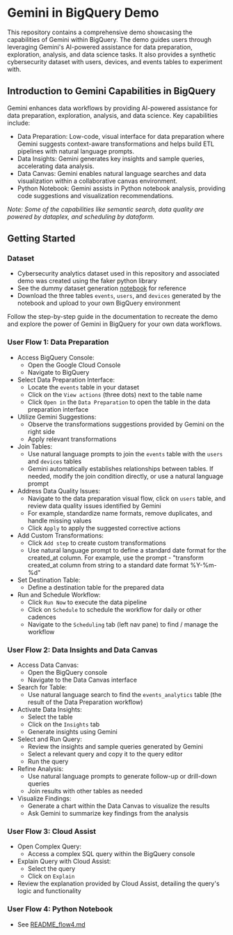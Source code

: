 # Gemini in BigQuery Demo

This repository contains a comprehensive demo showcasing the capabilities of Gemini within BigQuery. The demo guides users through leveraging Gemini's AI-powered assistance for data preparation, exploration, analysis, and data science tasks.  It also provides a synthetic cybersecurity dataset with users, devices, and events tables to experiment with.

## Introduction to Gemini Capabilities in BigQuery

Gemini enhances data workflows by providing AI-powered assistance for data preparation, exploration, analysis, and data science. Key capabilities include:

* Data Preparation: Low-code, visual interface for data preparation where Gemini suggests context-aware transformations and helps build ETL pipelines with natural language prompts.
* Data Insights: Gemini generates key insights and sample queries, accelerating data analysis.
* Data Canvas: Gemini enables natural language searches and data visualization within a collaborative canvas environment.
* Python Notebook: Gemini assists in Python notebook analysis, providing code suggestions and visualization recommendations.

_Note: Some of the capabilities like semantic search, data quality are powered by dataplex, and scheduling by dataform._

## Getting Started

### Dataset
- Cybersecurity analytics dataset used in this repository and associated demo was created using the faker python library
- See the dummy dataset generation [notebook](https://github.com/p-sama/gemini-in-bq/blob/main/cybersecurity_dummy_data_generation.ipynb) for reference
- Download the three tables `events`, `users`, and `devices` generated by the notebook and upload to your own BigQuery environment

Follow the step-by-step guide in the documentation to recreate the demo and explore the power of Gemini in BigQuery for your own data workflows.

### User Flow 1: Data Preparation
- Access BigQuery Console:
  - Open the Google Cloud Console
  - Navigate to BigQuery
- Select Data Preparation Interface:
  - Locate the `events` table in your dataset
  - Click on the `View actions` (three dots) next to the table name
  - Click `Open in` the `Data Preparation` to open the table in the data preparation interface
- Utilize Gemini Suggestions:
  - Observe the transformations suggestions provided by Gemini on the right side
  - Apply relevant transformations
- Join Tables:
  - Use natural language prompts to join the `events` table with the `users` and `devices` tables
  - Gemini automatically establishes relationships between tables. If needed, modify the join condition directly, or use a natural language prompt
- Address Data Quality Issues:
  - Navigate to the data preparation visual flow, click on `users` table, and review data quality issues identified by Gemini
  - For example, standardize name formats, remove duplicates, and handle missing values
  - Click `Apply` to apply the suggested corrective actions
- Add Custom Transformations:
  - Click `Add step` to create custom transformations
  - Use natural language prompt to define a standard date format for the created_at column. For example, use the prompt - "transform created_at column from string to a standard date format %Y-%m-%d"
- Set Destination Table:
  - Define a destination table for the prepared data
- Run and Schedule Workflow:
  - Click `Run Now` to execute the data pipeline
  - Click on `Schedule` to schedule the workflow for daily or other cadences
  - Navigate to the `Scheduling` tab (left nav pane) to find / manage the workflow

### User Flow 2: Data Insights and Data Canvas
- Access Data Canvas:
  - Open the BigQuery console
  - Navigate to the Data Canvas interface
- Search for Table:
  - Use natural language search to find the `events_analytics` table (the result of the Data Preparation workflow)
- Activate Data Insights:
  - Select the table
  - Click on the `Insights` tab
  - Generate insights using Gemini
- Select and Run Query:
  - Review the insights and sample queries generated by Gemini
  - Select a relevant query and copy it to the query editor
  - Run the query
- Refine Analysis:
  - Use natural language prompts to generate follow-up or drill-down queries
  - Join results with other tables as needed
- Visualize Findings:
  - Generate a chart within the Data Canvas to visualize the results
  - Ask Gemini to summarize key findings from the analysis

### User Flow 3: Cloud Assist
- Open Complex Query:
  - Access a complex SQL query within the BigQuery console
- Explain Query with Cloud Assist:
  - Select the query
  - Click on `Explain`
- Review the explanation provided by Cloud Assist, detailing the query's logic and functionality

### User Flow 4: Python Notebook
- See [README_flow4.md](https://github.com/p-sama/gemini-in-bq/blob/main/README_flow4.md)



